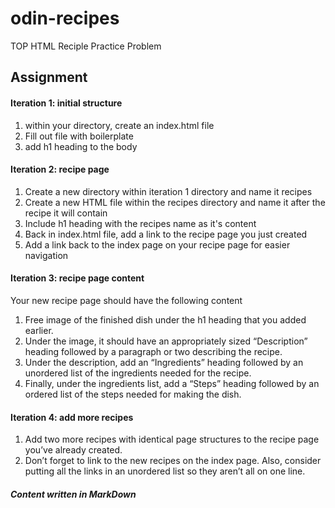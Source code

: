 # odin-recipes
TOP HTML Reciple Practice Problem
## Assignment
#### Iteration 1: initial structure
1. within your directory, create an index.html file
2. Fill out file with boilerplate
3. add h1 heading to the body

#### Iteration 2: recipe page
1. Create a new directory within iteration 1 directory and name it recipes
2. Create a new HTML file within the recipes directory and name it after the recipe it will contain
3. Include h1 heading with the recipes name as it's content
4. Back in index.html file, add a link to the recipe page you just created
5. Add a link back to the index page on your recipe page for easier navigation

#### Iteration 3: recipe page content
Your new recipe page should have the following content
1. Free image of the finished dish under the h1 heading that you added earlier.
2. Under the image, it should have an appropriately sized “Description” heading followed by a paragraph or two describing the recipe.
3. Under the description, add an “Ingredients” heading followed by an unordered list of the ingredients needed for the recipe.
4. Finally, under the ingredients list, add a “Steps” heading followed by an ordered list of the steps needed for making the dish.

#### Iteration 4: add more recipes
1. Add two more recipes with identical page structures to the recipe page you’ve already created.
2. Don’t forget to link to the new recipes on the index page. Also, consider putting all the links in an unordered list so they aren’t all on one line.

##### Content written in MarkDown

